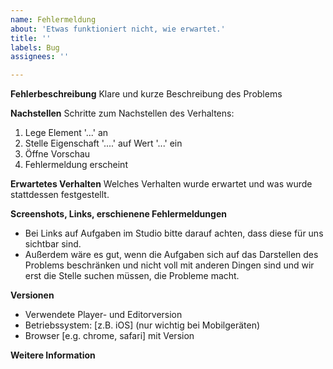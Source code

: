 ```yaml
---
name: Fehlermeldung
about: 'Etwas funktioniert nicht, wie erwartet.'
title: ''
labels: Bug
assignees: ''

---
```


**Fehlerbeschreibung**
Klare und kurze Beschreibung des Problems

**Nachstellen**
Schritte zum Nachstellen des Verhaltens:
1. Lege Element '...' an
2. Stelle Eigenschaft '....' auf Wert '...' ein
3. Öffne Vorschau
4. Fehlermeldung erscheint

**Erwartetes Verhalten**
Welches Verhalten wurde erwartet und was wurde stattdessen festgestellt.

**Screenshots, Links, erschienene Fehlermeldungen**
- Bei Links auf Aufgaben im Studio bitte darauf achten, dass diese für uns sichtbar sind.
- Außerdem wäre es gut, wenn die Aufgaben sich auf das Darstellen des Problems beschränken und nicht voll mit anderen Dingen sind und wir erst die Stelle suchen müssen, die Probleme macht.

**Versionen**
- Verwendete Player-  und Editorversion
- Betriebssystem: [z.B. iOS] (nur wichtig bei Mobilgeräten)
- Browser [e.g. chrome, safari] mit Version

**Weitere Information**
